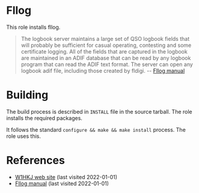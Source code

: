 # Fllog

This role installs fllog.

<!--more-->

> The logbook server maintains a large set of QSO logbook fields that will probably be sufficient for casual operating, contesting and some certificate logging. All of the fields that are captured in the logbook are maintained in an ADIF database that can be read by any logbook program that can read the ADIF text format. The server can open any logbook adif file, including those created by fldigi.
> -- [Fllog manual][2]

# Building

The build process is described in `INSTALL` file in the source tarball. The role installs the required packages.

It follows the standard `configure && make && make install` process. The role uses this.

# References

- [W1HKJ web site][1] (last visited 2022-01-01)
- [Fllog manual][2] (last visited 2022-01-01)

[1]: http://www.w1hkj.com/
[2]: http://www.w1hkj.com/fllog-help/
